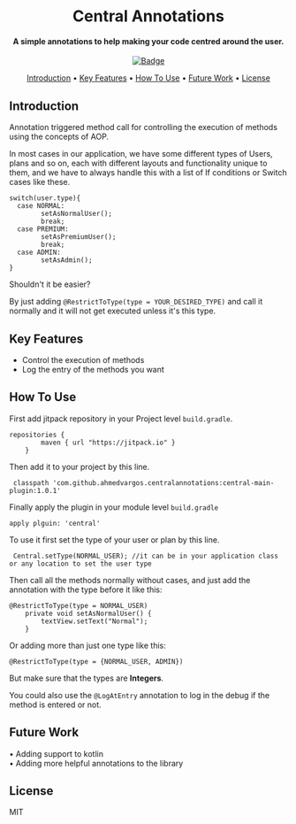 <h1 align="center">
Central Annotations
<br>
</h1>

<h4 align="center">A simple annotations to help making your code centred around the user.</h4>

<p align="center">
<a href="https://jitpack.io/#ahmedvargos/centralannotations">
    <img src="https://jitpack.io/v/ahmedvargos/centralannotations.svg"
         alt="Badge">
  </a>
</p>

<p align="center">
  <a href="#introduction">Introduction</a> •
  <a href="#key-features">Key Features</a> •
  <a href="#how-to-use">How To Use</a> •
  <a href="#future-work">Future Work</a> •
  <a href="#license">License</a>
</p>

## Introduction
Annotation triggered method call for controlling the execution of methods using the concepts of AOP.

In most cases in our application, we have some different types of Users, plans and so on, each with different layouts and functionality unique to them, and we have to always handle this with a list of If conditions or Switch cases like these.
```
switch(user.type){
  case NORMAL:
        setAsNormalUser();
        break;
  case PREMIUM:
        setAsPremiumUser();
        break;
  case ADMIN:
        setAsAdmin();
}
```
Shouldn't it be easier?

By just adding `@RestrictToType(type = YOUR_DESIRED_TYPE)` and call it normally and it will not get executed unless it's this type.

## Key Features

* Control the execution of methods
* Log the entry of the methods you want

## How To Use

First add jitpack repository in your Project level `build.gradle`.
```
repositories {
        maven { url "https://jitpack.io" }
    }

```
Then add it to your project by this line.
```
 classpath 'com.github.ahmedvargos.centralannotations:central-main-plugin:1.0.1'
```
Finally apply the plugin in your module level `build.gradle`
```
apply plguin: 'central'
```

To use it first set the type of your user or plan by this line.
```
 Central.setType(NORMAL_USER); //it can be in your application class or any location to set the user type
```
Then call all the methods normally without cases, and just add the annotation with the type before it like this:
```
@RestrictToType(type = NORMAL_USER)
    private void setAsNormalUser() {
        textView.setText("Normal");
    }
 ```
Or adding more than just one type like this:
 ```
 @RestrictToType(type = {NORMAL_USER, ADMIN})
```
But make sure that the types are **Integers**.

You could also use the `@LogAtEntry` annotation to log in the debug if the method is entered or not.
 

## Future Work
• Adding support to kotlin <br>
• Adding more helpful annotations to the library

## License

MIT
